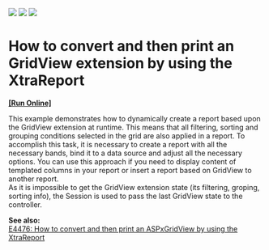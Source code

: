 <!-- default badges list -->
![](https://img.shields.io/endpoint?url=https://codecentral.devexpress.com/api/v1/VersionRange/128551286/20.2.3%2B)
[![](https://img.shields.io/badge/Open_in_DevExpress_Support_Center-FF7200?style=flat-square&logo=DevExpress&logoColor=white)](https://supportcenter.devexpress.com/ticket/details/E4755)
[![](https://img.shields.io/badge/📖_How_to_use_DevExpress_Examples-e9f6fc?style=flat-square)](https://docs.devexpress.com/GeneralInformation/403183)
<!-- default badges end -->
# How to convert and then print an GridView extension by using the XtraReport
<!-- run online -->
**[[Run Online]](https://codecentral.devexpress.com/128551286/)**
<!-- run online end -->


<p>This example demonstrates how to dynamically create a report based upon the GridView extension at runtime. This means that all filtering, sorting and grouping conditions selected in the grid are also applied in a report. To accomplish this task, it is necessary to create a report with all the necessary bands, bind it to a data source and adjust all the necessary options. You can use this approach if you need to display content of templated columns in your report or insert a report based on GridView to another report.<br />
As it is impossible to get the GridView extension state (its filtering, groping, sorting info), the Session is used to pass the last GridView state to the controller.</p><p><strong>See also:</strong><br />
<a href="https://www.devexpress.com/Support/Center/p/E4476">E4476: How to convert and then print an ASPxGridView by using the XtraReport</a></p>

<br/>



